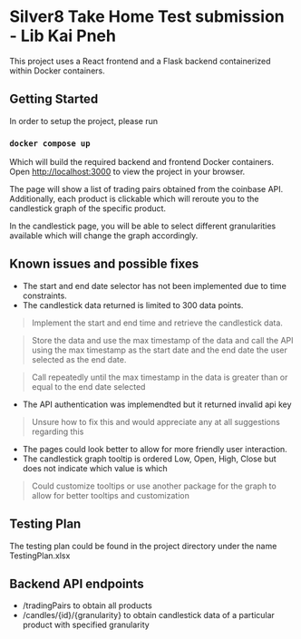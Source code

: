 # Silver8 Take Home Test submission - Lib Kai Pneh

This project uses a React frontend and a Flask backend containerized within Docker containers.

## Getting Started

In order to setup the project, please run

### `docker compose up`

Which will build the required backend and frontend Docker containers.\
Open [http://localhost:3000](http://localhost:3000) to view the project in your browser.

The page will show a list of trading pairs obtained from the coinbase API.\
Additionally, each product is clickable which will reroute you to the candlestick graph of the specific product.

In the candlestick page, you will be able to select different granularities available which will change the graph accordingly.

## Known issues and possible fixes

- The start and end date selector has not been implemented due to time constraints.
- The candlestick data returned is limited to 300 data points.
> Implement the start and end time and retrieve the candlestick data. 

> Store the data and use the max timestamp of the data and call the API using the max timestamp as the start date and the end date the user selected as the end date. 

> Call repeatedly until the max timestamp in the data is greater than or equal to the end date selected

- The API authentication was implemendted but it returned invalid api key
> Unsure how to fix this and would appreciate any at all suggestions regarding this

- The pages could look better to allow for more friendly user interaction.
- The candlestick graph tooltip is ordered Low, Open, High, Close but does not indicate which value is which
> Could customize tooltips or use another package for the graph to allow for better tooltips and customization

## Testing Plan
The testing plan could be found in the project directory under the name TestingPlan.xlsx

## Backend API endpoints
- /tradingPairs to obtain all products
- /candles/{id}/{granularity} to obtain candlestick data of a particular product with specified granularity